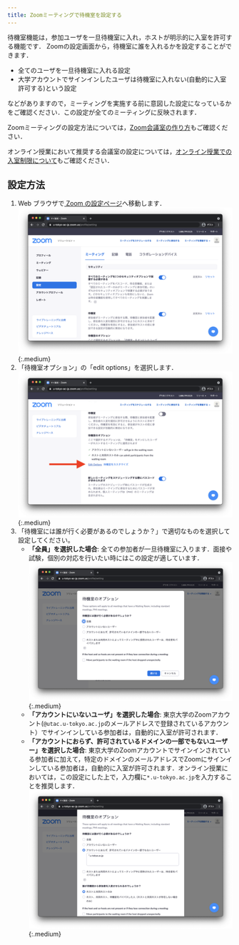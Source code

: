 ```yaml
---
title: Zoomミーティングで待機室を設定する
---
```


待機室機能は，参加ユーザを一旦待機室に入れ，ホストが明示的に入室を許可する機能です．
Zoomの設定画面から，待機室に誰を入れるかを設定することができます．

* 全てのユーザを一旦待機室に入れる設定
* 大学アカウントでサインインしたユーザは待機室に入れない(自動的に入室許可する)という設定

などがありますので，ミーティングを実施する前に意図した設定になっているかをご確認ください．この設定が全てのミーティングに反映されます．

Zoomミーティングの設定方法については，[Zoom会議室の作り方](../)もご確認ください．

オンライン授業において推奨する会議室の設定については，[オンライン授業での入室制限について](/faculty_members/zoom_access_control)もご確認ください．

## 設定方法
1. Web ブラウザで<a href="https://u-tokyo-ac-jp.zoom.us/profile/setting" target="_blank"> Zoom の設定ページ</a>へ移動します．
![](1.png){:.medium}
1. 「待機室オプション」の「edit options」を選択します．
![](2.png){:.medium}
3. 「待機室には誰が行く必要があるのでしょうか？」で適切なものを選択して設定してください。
    * **「全員」を選択した場合**: 全ての参加者が一旦待機室に入ります．面接や試験，個別の対応を行いたい時にはこの設定が適しています．
    ![](3.png){:.medium}
    * **「アカウントにいないユーザ」を選択した場合**: 東京大学のZoomアカウント(<code>@utac.u-tokyo.ac.jp</code>のメールアドレスで登録されているアカウント）でサインインしている参加者は，自動的に入室が許可されます．
    * **「アカウントにおらず、許可されているドメインの一部でもないユーザー」を選択した場合**: 東京大学のZoomアカウントでサインインされている参加者に加えて，特定のドメインのメールアドレスでZoomにサインインしている参加者は，自動的に入室が許可されます．オンライン授業においては，この設定にした上で，入力欄に<code>*.u-tokyo.ac.jp</code>を入力することを推奨します．
    ![](4.png){:.medium}